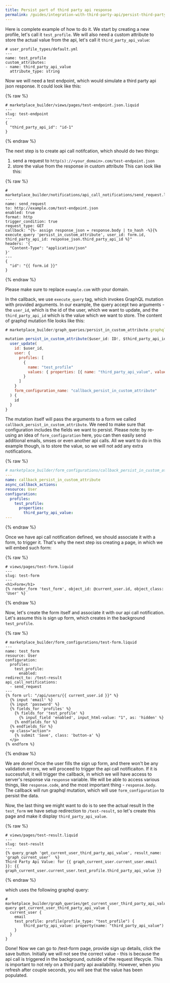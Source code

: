 ```yaml
---
title: Persist part of third party api response
permalink: /guides/integration-with-third-party-api/persist-third-party-api-response/
---
```


Here is complete example of how to do it. We start by creating a new profile, let's call it `test_profile`. We will also need a custom attribute to store the actual value from the api, let's call it `third_party_api_value`:

```liquid
# user_profile_types/default.yml
---
name: test_profile
custom_attributes:
- name: third_party_api_value
  attribute_type: string
```

Now we will need a test endpoint, which would simulate a third party api json response. It could look like this:

{% raw %}

```liquid
# marketplace_builder/views/pages/test-endpoint.json.liquid
---
slug: test-endpoint
---
{
  "third_party_api_id": "id-1"
}
```

{% endraw %}

The next step is to create api call notifcation, which should do two things:

1.  send a request to `http(s)://<your_domain>.com/test-endpoint.json`
2.  store the value from the response in custom attribute
    This can look like this:

{% raw %}

```liquid
# marketplace_builder/notifications/api_call_notifications/send_request.liquid
---
name: send_request
to: http://example.com/test-endpoint.json
enabled: true
format: http
trigger_condition: true
request_type: GET
callback: "{%- assign response_json = response.body | to_hash -%}{% execute_query 'persist_in_custom_attribute', user_id: form.id, third_party_api_id: response_json.third_party_api_id %}"
headers: '{
  "Content-Type": "application/json"
}'
---
{
  "id": "{{ form.id }}"
}
```

{% endraw %}

Please make sure to replace `example.com` with your domain.

In the callback, we use `execute_query` tag, which invokes GraphQL mutation with provided arguments. In our example, the query accept two arguments - the `user_id`, which is the id of the user, which we want to update, and the `third_party_api_id` which is the value which we want to store. The content of graphql mutation file looks like this:

```js
# marketplace_builder/graph_queries/persist_in_custom_attribute.graphql

mutation persist_in_custom_attribute($user_id: ID!, $third_party_api_id: String!) {
  user_update(
    id: $user_id,
    user: {
      profiles: [
        {
          name: "test_profile"
          values: { properties: [{ name: "third_party_api_value", value: $third_party_api_id }] }
        }
      ]
    }
    form_configuration_name: "callback_persist_in_custom_attribute"
  ) {
    id
  }
}
```

The mutation itself will pass the arguments to a form we called `callback_persist_in_custom_attribute`. We need to make sure that configuration includes the fields we want to persist. Please note: by re-using an idea of `form_configuration` here, you can then easily send additional emails, smses or even another api calls. All we want to do in this example though, is to store the value, so we will not add any extra notifications.

{% raw %}

```yml
# marketplace_builder/form_configurations/callback_persist_in_custom_attribute.liquid
---
name: callback_persist_in_custom_attribute
async_callback_actions:
resource: User
configuration:
  profiles:
    test_profile:
      properties:
        third_party_api_value:
---
```

{% endraw %}

Once we have api call notification defined, we should associate it with a form, to trigger it. That's why the next step iss creating a page, in which we will embed such form:

{% raw %}

```liquid
# views/pages/test-form.liquid
---
slug: test-form
---
<h1>Form</h1>
{% render_form 'test_form', object_id: @current_user.id, object_class: 'User' %}
```

{% endraw %}

Now, let's create the form itself and associate it with our api call notification. Let's assume this is sign up form, which creates in the background `test_profile`.

{% raw %}

```liquid
# marketplace_builder/form_configurations/test-form.liquid
---
name: test_form
resource: User
configuration:
  profiles:
    test_profile:
      enabled:
redirect_to: /test-result
api_call_notifications:
  - send_request
---
{% form url: "/api/users/{{ current_user.id }}" %}
  {% input 'email' %}
  {% input 'password' %}
  {% fields_for 'profiles' %}
    {% fields_for 'test_profile' %}
      {% input_field 'enabled', input_html-value: "1", as: 'hidden' %}
    {% endfields_for %}
  {% endfields_for %}
  <p class="action">
    {% submit 'Save', class: 'button-a' %}
  </p>
{% endform %}
```

{% endraw %}

We are done! Once the user fills the sign up form, and there won't be any validation errors, we will proceed to trigger the api call notificaiton. If it is successfull, it will trigger the callback, in which we will have access to server's response via `response` variable. We will be able to access various things, like `response.code`, and the most important thing - `response.body`. The callback will run graphql mutation, which will use `form_configuration` to persist the data.

Now, the last thing we might want to do is to see the actual result In the `test_form` we have setup redirection to `/test-result`, so let's create this page and make it display `third_party_api_value`.

{% raw %}

```liquid
# views/pages/test-result.liquid
---
slug: test-result
---
{% query_graph 'get_current_user_third_party_api_value', result_name: 'graph_current_user'  %}
Third Party Api Value: for {{ graph_current_user.current_user.email }}: {{ graph_current_user.current_user.test_profile.third_party_api_value }}
```

{% endraw %}

which uses the following graphql query:

```
# marketplace_builder/graph_queries/get_current_user_third_party_api_value.graphql
query get_current_user_third_party_api_value {
  current_user {
    email
    test_profile: profile(profile_type: "test_profile") {
        third_party_api_value: property(name: "third_party_api_value")
    }
  }
}
```

Done! Now we can go to /test-form page, provide sign up details, click the save button. Initially we will not see the correct value - this is because the api call is triggered in the background, outside of the request lifecycle. This is important to not rely on a third party api availability. However, when you refresh after couple seconds, you will see that the value has been populated.
